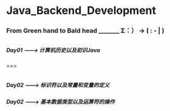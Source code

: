 # Java_Backend_Development

### From Green hand to Bald head   _______        Σ：）   ->    (    : - |  )
##
##
##
##### Day01   --->  计算机历史以及初识Java
######   ===
##### Day02   --->  标识符以及常量和变量的定义
##### Day02   --->  基本数据类型以及运算符的操作
